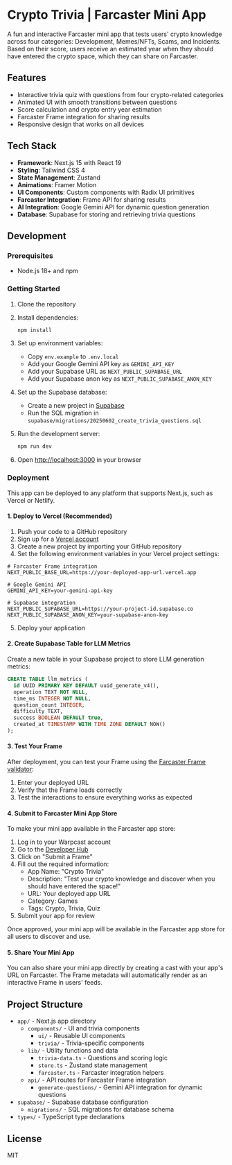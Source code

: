 # Crypto Trivia | Farcaster Mini App

A fun and interactive Farcaster mini app that tests users' crypto knowledge across four categories: Development, Memes/NFTs, Scams, and Incidents. Based on their score, users receive an estimated year when they should have entered the crypto space, which they can share on Farcaster.

## Features

- Interactive trivia quiz with questions from four crypto-related categories
- Animated UI with smooth transitions between questions
- Score calculation and crypto entry year estimation
- Farcaster Frame integration for sharing results
- Responsive design that works on all devices

## Tech Stack

- **Framework**: Next.js 15 with React 19
- **Styling**: Tailwind CSS 4
- **State Management**: Zustand
- **Animations**: Framer Motion
- **UI Components**: Custom components with Radix UI primitives
- **Farcaster Integration**: Frame API for sharing results
- **AI Integration**: Google Gemini API for dynamic question generation
- **Database**: Supabase for storing and retrieving trivia questions

## Development

### Prerequisites

- Node.js 18+ and npm

### Getting Started

1. Clone the repository
2. Install dependencies:
   ```bash
   npm install
   ```
3. Set up environment variables:
   - Copy `env.example` to `.env.local`
   - Add your Google Gemini API key as `GEMINI_API_KEY`
   - Add your Supabase URL as `NEXT_PUBLIC_SUPABASE_URL`
   - Add your Supabase anon key as `NEXT_PUBLIC_SUPABASE_ANON_KEY`

4. Set up the Supabase database:
   - Create a new project in [Supabase](https://supabase.com)
   - Run the SQL migration in `supabase/migrations/20250602_create_trivia_questions.sql`

5. Run the development server:
   ```bash
   npm run dev
   ```
6. Open [http://localhost:3000](http://localhost:3000) in your browser

### Deployment

This app can be deployed to any platform that supports Next.js, such as Vercel or Netlify.

#### 1. Deploy to Vercel (Recommended)

1. Push your code to a GitHub repository
2. Sign up for a [Vercel account](https://vercel.com)
3. Create a new project by importing your GitHub repository
4. Set the following environment variables in your Vercel project settings:

```
# Farcaster Frame integration
NEXT_PUBLIC_BASE_URL=https://your-deployed-app-url.vercel.app

# Google Gemini API
GEMINI_API_KEY=your-gemini-api-key

# Supabase integration
NEXT_PUBLIC_SUPABASE_URL=https://your-project-id.supabase.co
NEXT_PUBLIC_SUPABASE_ANON_KEY=your-supabase-anon-key
```

5. Deploy your application

#### 2. Create Supabase Table for LLM Metrics

Create a new table in your Supabase project to store LLM generation metrics:

```sql
CREATE TABLE llm_metrics (
  id UUID PRIMARY KEY DEFAULT uuid_generate_v4(),
  operation TEXT NOT NULL,
  time_ms INTEGER NOT NULL,
  question_count INTEGER,
  difficulty TEXT,
  success BOOLEAN DEFAULT true,
  created_at TIMESTAMP WITH TIME ZONE DEFAULT NOW()
);
```

#### 3. Test Your Frame

After deployment, you can test your Frame using the [Farcaster Frame validator](https://warpcast.com/~/developers/frames):

1. Enter your deployed URL
2. Verify that the Frame loads correctly
3. Test the interactions to ensure everything works as expected

#### 4. Submit to Farcaster Mini App Store

To make your mini app available in the Farcaster app store:

1. Log in to your Warpcast account
2. Go to the [Developer Hub](https://warpcast.com/~/developers)
3. Click on "Submit a Frame"
4. Fill out the required information:
   - App Name: "Crypto Trivia"
   - Description: "Test your crypto knowledge and discover when you should have entered the space!"
   - URL: Your deployed app URL
   - Category: Games
   - Tags: Crypto, Trivia, Quiz
5. Submit your app for review

Once approved, your mini app will be available in the Farcaster app store for all users to discover and use.

#### 5. Share Your Mini App

You can also share your mini app directly by creating a cast with your app's URL on Farcaster. The Frame metadata will automatically render as an interactive Frame in users' feeds.

## Project Structure

- `app/` - Next.js app directory
  - `components/` - UI and trivia components
    - `ui/` - Reusable UI components
    - `trivia/` - Trivia-specific components
  - `lib/` - Utility functions and data
    - `trivia-data.ts` - Questions and scoring logic
    - `store.ts` - Zustand state management
    - `farcaster.ts` - Farcaster integration helpers
  - `api/` - API routes for Farcaster Frame integration
    - `generate-questions/` - Gemini API integration for dynamic questions
- `supabase/` - Supabase database configuration
  - `migrations/` - SQL migrations for database schema
- `types/` - TypeScript type declarations

## License

MIT
